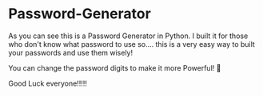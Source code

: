 # Password-Generator
As you can see this is a Password Generator in Python. I built it for those who don't know what password to use so.... 
this is a very easy way to built your passwords and use them wisely!

You can change the password digits to make it more Powerful! 🦾

Good Luck everyone!!!!!
